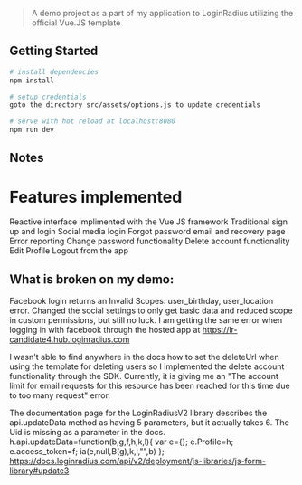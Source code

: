
> A demo project as a part of my application to LoginRadius utilizing the official Vue.JS template

## Getting Started
``` bash
# install dependencies
npm install

# setup credentials
goto the directory src/assets/options.js to update credentials

# serve with hot reload at localhost:8080
npm run dev
```

## Notes
# Features implemented
Reactive interface implimented with the Vue.JS framework
Traditional sign up and login
Social media login
Forgot password email and recovery page
Error reporting
Change password functionality
Delete account functionality
Edit Profile
Logout from the app

## What is broken on my demo:

Facebook login returns an Invalid Scopes: user_birthday, user_location error. Changed the social settings to only get basic data and reduced scope in custom permissions, but still no luck.  I am getting the same error when logging in with facebook through the hosted app at https://lr-candidate4.hub.loginradius.com

I wasn't able to find anywhere in the docs how to set the deleteUrl when using the template for deleting users so I implemented the delete account functionality through the SDK.  Currently, it is giving me an "The account limit for email requests for this resource has been reached for this time due to too many request" error. 


The documentation page for the LoginRadiusV2 library describes the api.updateData method as having 5 parameters, but it actually takes 6.  The Uid is missing as a parameter in the docs.
h.api.updateData=function(b,g,f,h,k,l){
    var e={};
    e.Profile=h;
    e.access_token=f;
    ia(e,null,B(g),k,l,"",b)
};
https://docs.loginradius.com/api/v2/deployment/js-libraries/js-form-library#update3



